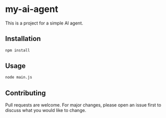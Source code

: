 # my-ai-agent

This is a project for a simple AI agent.

## Installation

```bash
npm install
```

## Usage

```bash
node main.js
```

## Contributing

Pull requests are welcome. For major changes, please open an issue first to discuss what you would like to change.
